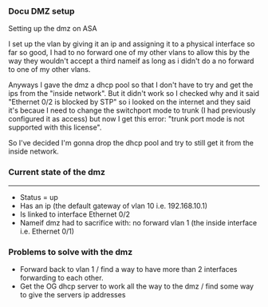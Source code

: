 ### Docu DMZ setup
Setting up the dmz on ASA

I set up the vlan by giving it an ip and assigning it to a physical interface so far so good, I had to no forward one of my other vlans to allow this by the way they wouldn't accept a third nameif as long as i didn't do a no forward to one of my other vlans.

Anyways I gave the dmz a dhcp pool so that I don't have to try and get the ips from the "inside network". But it didn't work so I checked why and it said "Ethernet 0/2 is blocked by STP" so i looked on the internet and they said it's becaue I need to change the switchport mode to trunk (I had previously configured it as access) but now I get this error: "trunk port mode is not supported with this license". 

So I've decided I'm gonna drop the dhcp pool and try to still get it from the inside network.

### Current state of the dmz
---
- Status =  up
- Has an ip (the default gateway of vlan 10 i.e. 192.168.10.1) 
- Is linked to interface Ethernet 0/2
- Nameif dmz had to sacrifice with: no forward vlan 1 (the inside interface i.e. Ethernet 0/1)

### Problems to solve with the dmz
- Forward back to vlan 1 / find a way to have more than 2 interfaces forwarding to each other.
- Get the OG dhcp server to work all the way to the dmz / find some way to give the servers ip addresses
